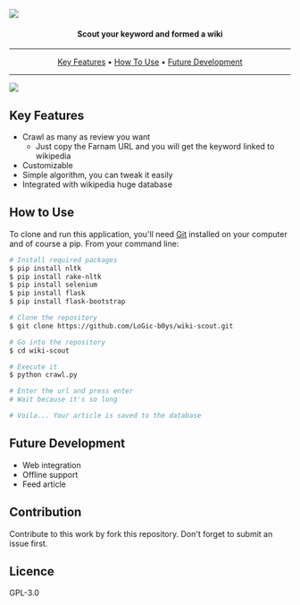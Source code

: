 ![](https://i.ibb.co/G03129y/Artboard-1wiki-scout.png)
#### <p align="center">**Scout your keyword and formed a wiki**</p>
---
<p align="center">
  <a href="#key-features">Key Features</a> •
  <a href="#how-to-use">How To Use</a> •
  <a href="#future-development">Future Development</a>
</p>

---
![](https://i.ibb.co/Vvg61sw/Screenshot-2019-05-26-22-53-01.png)

## Key Features

* Crawl as many as review you want
  - Just copy the Farnam URL and you will get the keyword linked to wikipedia
* Customizable
* Simple algorithm, you can tweak it easily
* Integrated with wikipedia huge database

## How to Use

To clone and run this application, you'll need [Git](https://git-scm.com) installed on your computer and of course a pip. From your command line:

```bash
# Install required packages
$ pip install nltk
$ pip install rake-nltk
$ pip install selenium
$ pip install flask
$ pip install flask-bootstrap

# Clone the repository
$ git clone https://github.com/LoGic-b0ys/wiki-scout.git

# Go into the repository
$ cd wiki-scout

# Execute it
$ python crawl.py

# Enter the url and press enter
# Wait because it's so long

# Voila... Your article is saved to the database
```

## Future Development

* Web integration
* Offline support
* Feed article

## Contribution

Contribute to this work by fork this repository. Don't forget to submit an issue first.

## Licence
GPL-3.0